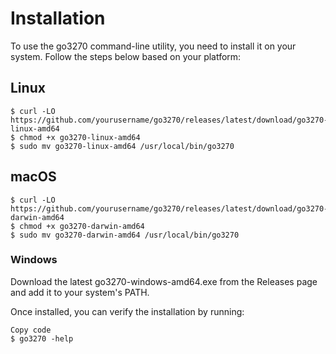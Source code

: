 # Installation

To use the go3270 command-line utility, you need to install it on your system. Follow the steps below based on your platform:

## Linux

```shell
$ curl -LO https://github.com/yourusername/go3270/releases/latest/download/go3270-linux-amd64
$ chmod +x go3270-linux-amd64
$ sudo mv go3270-linux-amd64 /usr/local/bin/go3270
```

## macOS

```shell
$ curl -LO https://github.com/yourusername/go3270/releases/latest/download/go3270-darwin-amd64
$ chmod +x go3270-darwin-amd64
$ sudo mv go3270-darwin-amd64 /usr/local/bin/go3270
```

### Windows

Download the latest go3270-windows-amd64.exe from the Releases page and add it to your system's PATH.

Once installed, you can verify the installation by running:

``` shell
Copy code
$ go3270 -help
```
